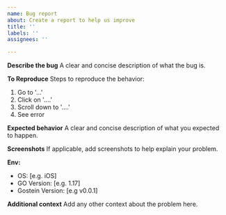```yaml
---
name: Bug report
about: Create a report to help us improve
title: ''
labels: ''
assignees: ''

---
```


**Describe the bug**
A clear and concise description of what the bug is.

**To Reproduce**
Steps to reproduce the behavior:
1. Go to '...'
2. Click on '....'
3. Scroll down to '....'
4. See error

**Expected behavior**
A clear and concise description of what you expected to happen.

**Screenshots**
If applicable, add screenshots to help explain your problem.

**Env:**
 - OS: [e.g. iOS]
 - GO Version: [e.g. 1.17]
- Gostein Version: [e.g v0.0.1]

**Additional context**
Add any other context about the problem here.
